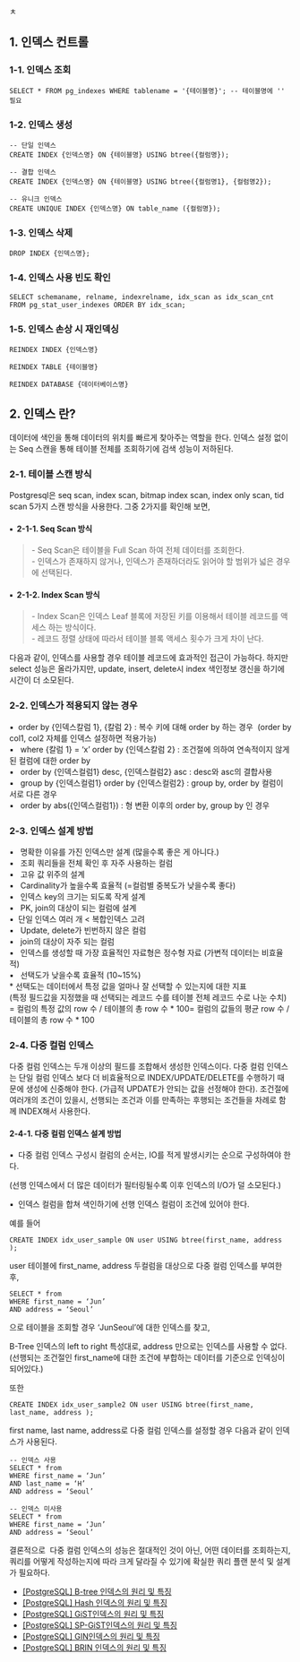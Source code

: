 ㅊ
## 1\. 인덱스 컨트롤

### 1-1. 인덱스 조회 

```
SELECT * FROM pg_indexes WHERE tablename = '{테이블명}'; -- 테이블명에 '' 필요
```
### 1-2. 인덱스 생성 

```
-- 단일 인덱스
CREATE INDEX {인덱스명} ON {테이블명} USING btree({컬럼명});

-- 결합 인덱스
CREATE INDEX {인덱스명} ON {테이블명} USING btree({컬럼명1}, {컬럼명2});

-- 유니크 인덱스
CREATE UNIQUE INDEX {인덱스명} ON table_name ({컬럼명});
```
### 1-3. 인덱스 삭제

```
DROP INDEX {인덱스명};
```
### 1-4. 인덱스 사용 빈도 확인

```
SELECT schemaname, relname, indexrelname, idx_scan as idx_scan_cnt FROM pg_stat_user_indexes ORDER BY idx_scan;
```

### 1-5. 인덱스 손상 시 재인덱싱

```
REINDEX INDEX {인덱스명}

REINDEX TABLE {테이블명}

REINDEX DATABASE {데이터베이스명}
```

## 2\. 인덱스 란?

데이터에 색인을 통해 데이터의 위치를 빠르게 찾아주는 역할을 한다. 인덱스 설정 없이는 Seq 스캔을 통해 테이블 전체를 조회하기에 검색 성능이 저하된다.

### 2-1. 테이블 스캔 방식 

Postgresql은 seq scan, index scan, bitmap index scan, index only scan, tid scan 5가지 스캔 방식을 사용한다. 그중 2가지를 확인해 보면,

#### ▪  2-1-1. Seq Scan 방식

> \- Seq Scan은 테이블을 Full Scan 하여 전체 데이터를 조회한다.  
> \- 인덱스가 존재하지 않거나, 인덱스가 존재하더라도 읽어야 할 범위가 넓은 경우에 선택된다.

#### ▪  2-1-2. Index Scan 방식

> \- Index Scan은 인덱스 Leaf 블록에 저장된 키를 이용해서 테이블 레코드를 액세스 하는 방식이다.  
> \- 레코드 정렬 상태에 따라서 테이블 블록 액세스 횟수가 크게 차이 난다.

다음과 같이, 인덱스를 사용할 경우 테이블 레코드에 효과적인 접근이 가능하다. 하지만 select 성능은 올라가지만, update, insert, delete시 index 색인정보 갱신을 하기에 시간이 더 소모된다.

### 2-2. 인덱스가 적용되지 않는 경우

▪  order by {인덱스칼럼 1}, {칼럼 2} : 복수 키에 대해 order by 하는 경우  (order by col1, col2 자체를 인덱스 설정하면 적용가능)  
▪   where {칼럼 1} = ‘x’ order by {인덱스칼럼 2} : 조건절에 의하여 연속적이지 않게 된 컬럼에 대한 order by  
▪   order by {인덱스컬럼1} desc, {인덱스컬럼2} asc : desc와 asc의 결합사용  
▪   group by {인덱스컬럼1} order by {인덱스컬럼2} : group by, order by 컬럼이 서로 다른 경우  
▪   order by abs({인덱스컬럼1}) : 형 변환 이후의 order by, group by 인 경우

### 2-3. 인덱스 설계 방법

▪   명확한 이유를 가진 인덱스만 설계 (많을수록 좋은 게 아니다.)  
▪   조회 쿼리들을 전체 확인 후 자주 사용하는 컬럼  
▪   고유 값 위주의 설계  
▪   Cardinality가 높을수록 효율적 (=컬럼별 중복도가 낮을수록 좋다)  
▪   인덱스 key의 크기는 되도록 작게 설계  
▪   PK, join의 대상이 되는 컬럼에 설계  
▪  단일 인덱스 여러 개 < 복합인덱스 고려  
▪   Update, delete가 빈번하지 않은 컬럼  
▪   join의 대상이 자주 되는 컬럼  
▪   인덱스를 생성할 때 가장 효율적인 자료형은 정수형 자료 (가변적 데이터는 비효율적)  
▪   선택도가 낮을수록 효율적 (10~15%)  
\* 선택도는 데이터에서 특정 값을 얼마나 잘 선택할 수 있는지에 대한 지표  
(특정 필드값을 지정했을 때 선택되는 레코드 수를 테이블 전체 레코드 수로 나눈 수치)  
\= 컬럼의 특정 값의 row 수 / 테이블의 총 row 수 \* 100= 컬럼의 값들의 평균 row 수 / 테이블의 총 row 수 \* 100

### 2-4. 다중 컬럼 인덱스

다중 컬럼 인덱스는 두개 이상의 필드를 조합해서 생성한 인덱스이다. 다중 컬럼 인덱스는 단일 컬럼 인덱스 보다 더 비효율적으로 INDEX/UPDATE/DELETE를 수행하기 때문에 생성에 신중해야 한다. (가급적 UPDATE가 안되는 값을 선정해야 한다). 조건절에 여러개의 조건이 있을시, 선행되는 조건과 이를 만족하는 후행되는 조건들을 차례로 함께 INDEX해서 사용한다. 

#### 2-4-1. 다중 컬럼 인덱스 설계 방법

▪  다중 컬럼 인덱스 구성시 컬럼의 순서는, IO를 적게 발생시키는 순으로 구성하여야 한다.

(선행 인덱스에서 더 많은 데이터가 필터링될수록 이후 인덱스의 I/O가 덜 소모된다.)

▪  인덱스 컬럼을 합쳐 색인하기에 선행 인덱스 컬럼이 조건에 있어야 한다.

예를 들어

```
CREATE INDEX idx_user_sample ON user USING btree(first_name, address );
```

user 테이블에 first\_name, address 두컬럼을 대상으로 다중 컬럼 인덱스를 부여한 후,

```
SELECT * from 
WHERE first_name = ‘Jun’
AND address = ‘Seoul’
```

으로 테이블을 조회할 경우 ‘JunSeoul’에 대한 인덱스를 찾고,

B-Tree 인덱스의 left to right 특성대로, address 만으로는 인덱스를 사용할 수 없다. (선행되는 조건절인 first\_name에 대한 조건에 부합하는 데이터를 기준으로 인덱싱이 되어있다.)

또한 

```
CREATE INDEX idx_user_sample2 ON user USING btree(first_name, last_name, address );
```

first name, last name, address로 다중 컬럼 인덱스를 설정할 경우 다음과 같이 인덱스가 사용된다.

```
-- 인덱스 사용
SELECT * from 
WHERE first_name = ‘Jun’
AND last_name = ‘H’
AND address = ‘Seoul’

-- 인덱스 미사용
SELECT * from 
WHERE first_name = ‘Jun’
AND address = ‘Seoul’
```

결론적으로  다중 컬럼 인덱스의 성능은 절대적인 것이 아닌, 어떤 데이터를 조회하는지, 쿼리를 어떻게 작성하는지에 따라 크게 달라질 수 있기에 확실한 쿼리 플랜 분석 및 설계가 필요하다.

-   [\[PostgreSQL\] B-tree 인덱스의 원리 및 특징](https://junhkang.tistory.com/6)
-   [\[PostgreSQL\] Hash 인덱스의 원리 및 특징](https://junhkang.tistory.com/7)
-   [\[PostgreSQL\] GiST인덱스의 원리 및 특징](https://junhkang.tistory.com/8) 
-   [\[PostgreSQL\] SP-GiST인덱스의 원리 및 특징](https://junhkang.tistory.com/9) 
-   [\[PostgreSQL\] GIN인덱스의 원리 및 특징](https://junhkang.tistory.com/10)
-   [\[PostgreSQL\] BRIN 인덱스의 원리 및 특징](https://junhkang.tistory.com/11)